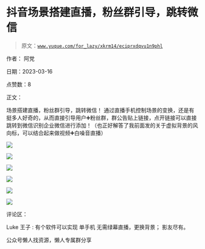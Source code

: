# 抖音场景搭建直播，粉丝群引导，跳转微信

> 原文：[`www.yuque.com/for_lazy/xkrm14/eciprxdqvu1n9phl`](https://www.yuque.com/for_lazy/xkrm14/eciprxdqvu1n9phl)



作者： 阿党



日期：2023-03-16



点赞数：8



正文：



场景搭建直播，粉丝群引导，跳转微信！ 通过直播手机控制场景的变换，还是有挺多人好奇的，从而直接引导用户➕粉丝群，群公告贴上链接，点开链接可以直接跳转到微信识别企业微信进行添加！（也正好解答了我前面发的关于虚拟背景的风向标，可以结合起来做视频➕白噪音直播）



![](img/f8deff2963bef99ef44e04cf12a0eb1d.png)  

![](img/1e9ba4315bf081e19538be5b88c405fa.png)  

![](img/5f9f433fba3a5237866430a4e541835a.png)  

![](img/19702a5f542ed14eef63dadb83a91405.png)  

![](img/1c0a653b20a9a0615761feda433c7af7.png)  

![](img/4752aed884feed0982a4fb6e6eaa7151.png)  

评论区：



Luke 王子 : 有个软件可以实现 单手机 无需绿幕直播，更换背景； 影友尽有。



公众号懒人找资源，懒人专属群分享

